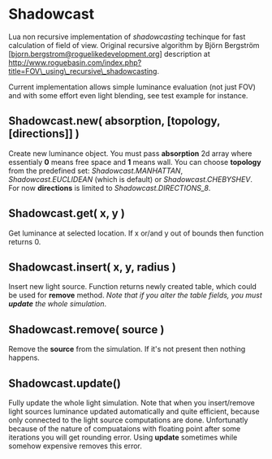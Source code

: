 Shadowcast
==========

Lua non recursive implementation of *shadowcasting* techinque for fast calculation of field of view. Original recursive algorithm by Björn Bergström [bjorn.bergstrom@roguelikedevelopment.org] description at http://www.roguebasin.com/index.php?title=FOV\_using\_recursive\_shadowcasting. 

Current implementation allows simple luminance evaluation (not just FOV) and with some effort even light blending, see test example for instance.

Shadowcast.new( absorption, [topology, [directions]] )
----------------------------
Create new luminance object. You must pass **absorption** 2d array where essentialy **0** means free space and **1** means wall. You can choose **topology** from the predefined set: _Shadowcast.MANHATTAN_, _Shadowcast.EUCLIDEAN_ (which is default) or _Shadowcast.CHEBYSHEV_. For now **directions** is limited to _Shadowcast.DIRECTIONS\_8_. 

Shadowcast.get( x, y )
----------------------
Get luminance at selected location. If x or/and y out of bounds then function returns 0.

Shadowcast.insert( x, y, radius )
---------------------------------
Insert new light source. Function returns newly created table, which could be used for **remove** method. _Note that if you alter the table fields, you must **update** the whole simulation_. 

Shadowcast.remove( source )
---------------------------
Remove the **source** from the simulation. If it's not present then nothing happens.

Shadowcast.update()
-------------------
Fully update the whole light simulation. Note that when you insert/remove light sources luminance updated automatically and quite efficient, because only connected to the light source computations are done. Unfortunatly because of the nature of compuataions with floating point after some iterations you will get rounding error. Using **update** sometimes while somehow expensive removes this error.
